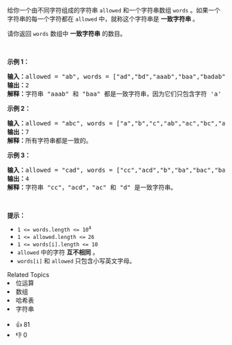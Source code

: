 <p>给你一个由不同字符组成的字符串&nbsp;<code>allowed</code>&nbsp;和一个字符串数组&nbsp;<code>words</code>&nbsp;。如果一个字符串的每一个字符都在 <code>allowed</code>&nbsp;中，就称这个字符串是 <strong>一致字符串 </strong>。</p>

<p>请你返回&nbsp;<code>words</code>&nbsp;数组中&nbsp;<strong>一致字符串</strong> 的数目。</p>

<p>&nbsp;</p>

<p><strong>示例 1：</strong></p>

<pre>
<b>输入：</b>allowed = "ab", words = ["ad","bd","aaab","baa","badab"]
<b>输出：</b>2
<b>解释：</b>字符串 "aaab" 和 "baa" 都是一致字符串，因为它们只包含字符 'a' 和 'b' 。
</pre>

<p><strong>示例 2：</strong></p>

<pre>
<b>输入：</b>allowed = "abc", words = ["a","b","c","ab","ac","bc","abc"]
<b>输出：</b>7
<b>解释：</b>所有字符串都是一致的。
</pre>

<p><strong>示例 3：</strong></p>

<pre>
<b>输入：</b>allowed = "cad", words = ["cc","acd","b","ba","bac","bad","ac","d"]
<b>输出：</b>4
<b>解释：</b>字符串 "cc"，"acd"，"ac" 和 "d" 是一致字符串。
</pre>

<p>&nbsp;</p>

<p><strong>提示：</strong></p>

<ul> 
 <li><code>1 &lt;= words.length &lt;= 10<sup>4</sup></code></li> 
 <li><code>1 &lt;= allowed.length &lt;=<sup> </sup>26</code></li> 
 <li><code>1 &lt;= words[i].length &lt;= 10</code></li> 
 <li><code>allowed</code>&nbsp;中的字符 <strong>互不相同</strong>&nbsp;。</li> 
 <li><code>words[i]</code> 和&nbsp;<code>allowed</code>&nbsp;只包含小写英文字母。</li> 
</ul>

<div><div>Related Topics</div><div><li>位运算</li><li>数组</li><li>哈希表</li><li>字符串</li></div></div><br><div><li>👍 81</li><li>👎 0</li></div>
